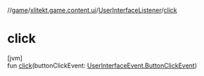 //[game](../../../index.md)/[xlitekt.game.content.ui](../index.md)/[UserInterfaceListener](index.md)/[click](click.md)

# click

[jvm]\
fun [click](click.md)(buttonClickEvent: [UserInterfaceEvent.ButtonClickEvent](../-user-interface-event/-button-click-event/index.md))
